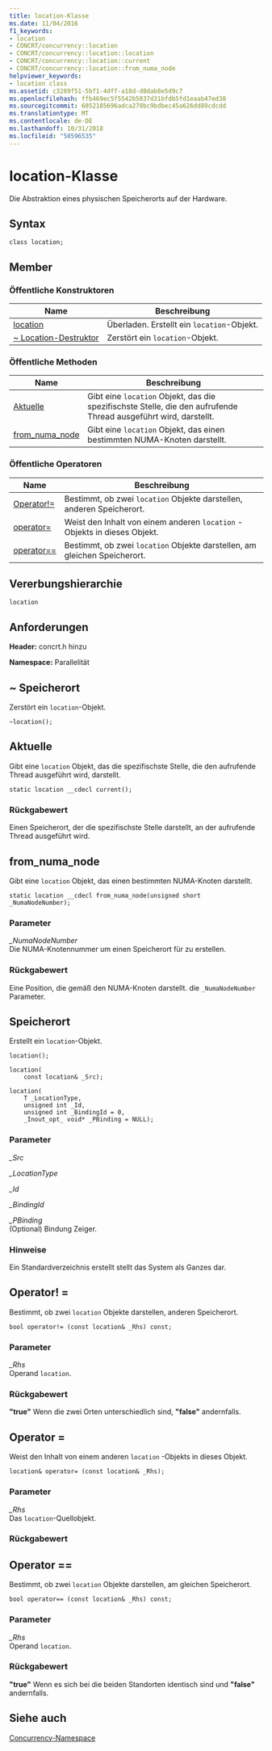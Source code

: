 ```yaml
---
title: location-Klasse
ms.date: 11/04/2016
f1_keywords:
- location
- CONCRT/concurrency::location
- CONCRT/concurrency::location::location
- CONCRT/concurrency::location::current
- CONCRT/concurrency::location::from_numa_node
helpviewer_keywords:
- location class
ms.assetid: c3289f51-5bf1-4dff-a18d-d0dab8e5d9c7
ms.openlocfilehash: ffb469ec5f5542b5037d31bfdb5fd1eaab47ed38
ms.sourcegitcommit: 6052185696adca270bc9bdbec45a626dd89cdcdd
ms.translationtype: MT
ms.contentlocale: de-DE
ms.lasthandoff: 10/31/2018
ms.locfileid: "50596535"
---
```

# <a name="location-class"></a>location-Klasse

Die Abstraktion eines physischen Speicherorts auf der Hardware.

## <a name="syntax"></a>Syntax

```
class location;
```

## <a name="members"></a>Member

### <a name="public-constructors"></a>Öffentliche Konstruktoren

|Name|Beschreibung|
|----------|-----------------|
|[location](#ctor)|Überladen. Erstellt ein `location`-Objekt.|
|[~ Location-Destruktor](#dtor)|Zerstört ein `location`-Objekt.|

### <a name="public-methods"></a>Öffentliche Methoden

|Name|Beschreibung|
|----------|-----------------|
|[Aktuelle](#current)|Gibt eine `location` Objekt, das die spezifischste Stelle, die den aufrufende Thread ausgeführt wird, darstellt.|
|[from_numa_node](#from_numa_node)|Gibt eine `location` Objekt, das einen bestimmten NUMA-Knoten darstellt.|

### <a name="public-operators"></a>Öffentliche Operatoren

|Name|Beschreibung|
|----------|-----------------|
|[Operator!=](#operator_neq)|Bestimmt, ob zwei `location` Objekte darstellen, anderen Speicherort.|
|[operator=](#operator_eq)|Weist den Inhalt von einem anderen `location` -Objekts in dieses Objekt.|
|[operator==](#operator_eq_eq)|Bestimmt, ob zwei `location` Objekte darstellen, am gleichen Speicherort.|

## <a name="inheritance-hierarchy"></a>Vererbungshierarchie

`location`

## <a name="requirements"></a>Anforderungen

**Header:** concrt.h hinzu

**Namespace:** Parallelität

##  <a name="dtor"></a> ~ Speicherort

Zerstört ein `location`-Objekt.

```
~location();
```

##  <a name="current"></a> Aktuelle

Gibt eine `location` Objekt, das die spezifischste Stelle, die den aufrufende Thread ausgeführt wird, darstellt.

```
static location __cdecl current();
```

### <a name="return-value"></a>Rückgabewert

Einen Speicherort, der die spezifischste Stelle darstellt, an der aufrufende Thread ausgeführt wird.

##  <a name="from_numa_node"></a> from_numa_node

Gibt eine `location` Objekt, das einen bestimmten NUMA-Knoten darstellt.

```
static location __cdecl from_numa_node(unsigned short _NumaNodeNumber);
```

### <a name="parameters"></a>Parameter

*_NumaNodeNumber*<br/>
Die NUMA-Knotennummer um einen Speicherort für zu erstellen.

### <a name="return-value"></a>Rückgabewert

Eine Position, die gemäß den NUMA-Knoten darstellt. die `_NumaNodeNumber` Parameter.

##  <a name="ctor"></a> Speicherort

Erstellt ein `location`-Objekt.

```
location();

location(
    const location& _Src);

location(
    T _LocationType,
    unsigned int _Id,
    unsigned int _BindingId = 0,
    _Inout_opt_ void* _PBinding = NULL);
```

### <a name="parameters"></a>Parameter

*_Src*<br/>

*_LocationType*<br/>

*_Id*<br/>

*_BindingId*<br/>

*_PBinding*<br/>
(Optional) Bindung Zeiger.

### <a name="remarks"></a>Hinweise

Ein Standardverzeichnis erstellt stellt das System als Ganzes dar.

##  <a name="operator_neq"></a> Operator! =

Bestimmt, ob zwei `location` Objekte darstellen, anderen Speicherort.

```
bool operator!= (const location& _Rhs) const;
```

### <a name="parameters"></a>Parameter

*_Rhs*<br/>
Operand `location`.

### <a name="return-value"></a>Rückgabewert

**"true"** Wenn die zwei Orten unterschiedlich sind, **"false"** andernfalls.

##  <a name="operator_eq"></a> Operator =

Weist den Inhalt von einem anderen `location` -Objekts in dieses Objekt.

```
location& operator= (const location& _Rhs);
```

### <a name="parameters"></a>Parameter

*_Rhs*<br/>
Das `location`-Quellobjekt.

### <a name="return-value"></a>Rückgabewert

##  <a name="operator_eq_eq"></a> Operator ==

Bestimmt, ob zwei `location` Objekte darstellen, am gleichen Speicherort.

```
bool operator== (const location& _Rhs) const;
```

### <a name="parameters"></a>Parameter

*_Rhs*<br/>
Operand `location`.

### <a name="return-value"></a>Rückgabewert

**"true"** Wenn es sich bei die beiden Standorten identisch sind und **"false"** andernfalls.

## <a name="see-also"></a>Siehe auch

[Concurrency-Namespace](concurrency-namespace.md)
